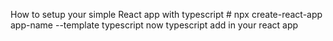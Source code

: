 How to setup your simple React app with typescript
      # npx create-react-app app-name --template typescript
now typescript add in your react app
